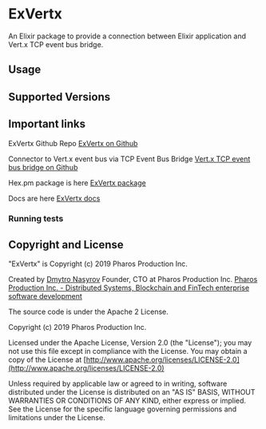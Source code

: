 # ExVertx
An Elixir package to provide a connection between Elixir application and Vert.x TCP event bus bridge.

## Usage

## Supported Versions

## Important links

ExVertx Github Repo
[ExVertx on Github](https://github.com/PharosProduction/ExVertx)

Connector to Vert.x event bus via TCP Event Bus Bridge
[Vert.x TCP event bus bridge on Github](https://github.com/vert-x3/vertx-tcp-eventbus-bridge)

Hex.pm package is here
[ExVertx package](https://hex.pm/packages/ex_vertx)

Docs are here
[ExVertx docs](https://hexdocs.pm/ex_vertx)

### Running tests

## Copyright and License

"ExVertx" is Copyright (c) 2019 Pharos Production Inc.

Created by [Dmytro Nasyrov](https://www.linkedin.com/in/blockchain-quorum-elixir-development/)
Founder, CTO at Pharos Production Inc.
[Pharos Production Inc. - Distributed Systems, Blockchain and FinTech enterprise software development](https://pharosproduction.com)

The source code is under the Apache 2 License.

Copyright (c) 2019 Pharos Production Inc.

Licensed under the Apache License, Version 2.0 (the "License");
you may not use this file except in compliance with the License.
You may obtain a copy of the License at [http://www.apache.org/licenses/LICENSE-2.0](http://www.apache.org/licenses/LICENSE-2.0)

Unless required by applicable law or agreed to in writing, software
distributed under the License is distributed on an "AS IS" BASIS,
WITHOUT WARRANTIES OR CONDITIONS OF ANY KIND, either express or implied.
See the License for the specific language governing permissions and
limitations under the License.